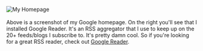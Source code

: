 <img src="http://jipsta.files.wordpress.com/2006/05/Homepage.gif" alt="My Homepage" /><br />
<br />
Above is a screenshot of my Google homepage.  On the right you&#39;ll see that I installed Google Reader.  It&#39;s an RSS aggregator that I use to keep up on the 20+ feeds/blogs I subscribe to.  It&#39;s pretty damn cool.  So if you&#39;re looking for a great RSS reader, check out <a href="http://www.google.com/reader">Google Reader</a>.<br />